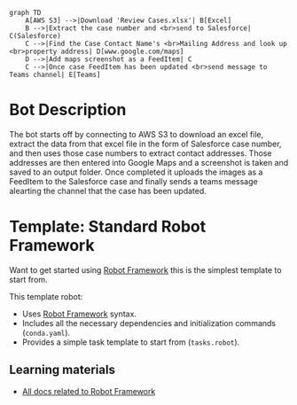 ```mermaid
graph TD
    A[AWS S3] -->|Download 'Review Cases.xlsx'| B[Excel]
    B -->|Extract the case number and <br>send to Salesforce| C(Salesforce)
    C -->|Find the Case Contact Name's <br>Mailing Address and look up <br>property address| D[www.google.com/maps]
    D -->|Add maps screenshot as a FeedItem| C
    C -->|Once case FeedItem has been updated <br>send message to Teams channel| E[Teams]
```

# Bot Description

The bot starts off by connecting to AWS S3 to download an excel file, extract the data from that excel file in the form of Salesforce case number, and then uses those case numbers to extract contact addresses. Those addresses are then entered into Google Maps and a screenshot is taken and saved to an output folder. Once completed it uploads the images as a FeedItem to the Salesforce case and finally sends a teams message alearting the channel that the case has been updated.

# Template: Standard Robot Framework

Want to get started using [Robot Framework](https://robocorp.com/docs/languages-and-frameworks/robot-framework/basics) this is the simplest template to start from.

This template robot:

- Uses [Robot Framework](https://robocorp.com/docs/languages-and-frameworks/robot-framework/basics) syntax.
- Includes all the necessary dependencies and initialization commands (`conda.yaml`).
- Provides a simple task template to start from (`tasks.robot`).

## Learning materials

- [All docs related to Robot Framework](https://robocorp.com/docs/languages-and-frameworks/robot-framework)
